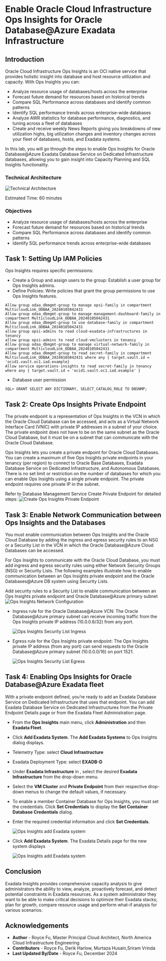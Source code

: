 # Enable Oracle Cloud Infrastructure Ops Insights for Oracle Database@Azure Exadata Infrastructure

## Introduction

Oracle Cloud Infrastructure Ops Insights is an OCI native service that provides holistic insight into database and host resource utilization and capacity.
With Ops Insights you can:
* Analyze resource usage of databases/hosts across the enterprise
* Forecast future demand for resources based on historical trends
* Compare SQL Performance across databases and identify common patterns
* Identify SQL performance trends across enterprise-wide databases
* Analyze AWR statistics for database performance, diagnostics, and tuning across a fleet of databases
* Create and receive weekly News Reports giving you breakdowns of new utilization highs, big utilization changes and inventory changes across your fleet of databases, hosts, and Exadata systems.

In this lab, you will go through the steps to enable Ops Insights for Oracle Database@Azure Exadata Database Service on Dedicated Infrastructure databases, allowing you to gain insight into Capacity Planning and SQL Insights functionality.

### Technical Architecture

![Technical Architecture](./images/odaa-ops-insights-architecture.png " ")

Estimated Time: 60 minutes

### Objectives

* Analyze resource usage of databases/hosts across the enterprise
* Forecast future demand for resources based on historical trends
* Compare SQL Performance across databases and identify common patterns
* Identify SQL performance trends across enterprise-wide databases

## Task 1: Setting Up IAM Policies

Ops Insights requires specific permissions:
* Create a Group and assign users to the group: Establish a user group for Ops Insights admins.
* Define Policies: Write policies that grant the group permissions to use Ops Insights features.

```
Allow group odaa_dbmgmt-group to manage opsi-family in compartment MulticloudLink_ODBAA_20240105042431
Allow group odaa_dbmgmt-group to manage management-dashboard-family in compartment MulticloudLink_ODBAA_20240105042431
Allow group odaa_dbmgmt-group to use database-family in compartment MulticloudLink_ODBAA_20240105042431
allow group opsi-admins to read cloud-exadata-infrastructures in tenancy
allow group opsi-admins to read cloud-vmclusters in tenancy
Allow group odaa_dbmgmt-group to manage virtual-network-family in compartment MulticloudLink_ODBAA_20240105042431
Allow group odaa_dbmgmt-group to read secret-family in compartment MulticloudLink_ODBAA_20240105042431 where any { target.vault.id = 'ocid1.vault.oc1.iad.example}
Allow service operations-insights to read secret-family in tenancy where any { target.vault.id = 'ocid1.vault.oc1.iad.example' }
```

* Database user permission
```
SQL> GRANT SELECT ANY DICTIONARY, SELECT_CATALOG_ROLE TO DBSNMP;
```

## Task 2: Create Ops Insights Private Endpoint

The private endpoint is a representation of Ops Insights in the VCN in which the Oracle Cloud Database can be accessed, and acts as a Virtual Network Interface Card (VNIC) with private IP addresses in a subnet of your choice. The private endpoint does not have to be on the same subnet as the Oracle Cloud Database, but it must be on a subnet that can communicate with the Oracle Cloud Database.

Ops Insights lets you create a private endpoint for Oracle Cloud Databases. You can create a maximum of five Ops Insights private endpoints in your tenancy (per region) to connect to Oracle Base Databases, Exadata Database Service on Dedicated Infrastructure, and Autonomous Databases. There is no set limit or restriction on the number of databases for which you can enable Ops Insights using a single private endpoint. The private endpoint requires one private IP in the subnet.

Refer to Database Management Service Create Private Endpoint for detailed steps: 
    ![Create Ops Insights Private Endpoint](./images/odaa-ops-insights-private-endpoint.png " ")

## Task 3: Enable Network Communication between Ops Insights and the Databases

You must enable communication between Ops Insights and the Oracle Cloud Database by adding the ingress and egress security rules to an NSG or a Security List in the VCN in which the Oracle Database@Azure Cloud Databases can be accessed.

For Ops Insights to communicate with the Oracle Cloud Database, you must add ingress and egress security rules using either Network Security Groups (NSG) or Security Lists. The following examples illustrate how to enable communication between an Ops Insights private endpoint and the Oracle Databases@Azure DB system using Security Lists.

Add security rules to a Security List to enable communication between an Ops Insights private endpoint and Oracle Database@Azure primary subnet
    ![Ops Insights Network Configuration](./images/odaa-securitylistEgressConfig.png " ")

* Ingress rule for the Oracle Database@Azure VCN: The Oracle Database@Azure primary subnet can receive incoming traffic from the Ops Insights private IP address (10.0.0.6/32) from any port.

    ![Ops Insights Security List Ingress](./images/odaa-securitylistIngress.png " ")

* Egress rule for the Ops Insights private endpoint: The Ops Insights private IP address (from any port) can send requests to the Oracle Database@Azure primary subnet (10.0.0.0/16) on port 1521.

    ![Ops Insights Security List Egress](./images/odaa-securitylistEgress.png " ")

## Task 4: Enabling Ops Insights for Oracle Database@Azure Exadata fleet 

With a private endpoint defined, you’re ready to add an Exadata Database Service on Dedicated Infrastructure that uses that endpoint. You can add Exadata Database Service on Dedicated Infrastructures from the Private Endpoint Details page or from the Exadata Fleet Administration page.

* From the **Ops Insights** main menu, click **Administration** and then **Exadata Fleet**.
* Click **Add Exadata System**. The **Add Exadata Systems** to Ops Insights dialog displays.
* Telemetry Type: select **Cloud Infrastructure**
* Exadata Deployment Type: select **EXADB-D**
* Under **Exadata Infrastructure** in <compartment name>, select the desired **Exadata Infrastructure** from the drop-down menu. 

* Select the **VM Cluster** and **Private Endpoint** from their respective drop-down menus to change the default values, if necessary.
* To enable a member Container Database for Ops Insights, you must set the credentials. Click **Set Credentials** to display the **Set Container Database Credentials** dialog.
* Enter the required credential information and click **Set Credentials**.

    ![Ops Insights add Exadata system](./images/odaa-ops-insights-add-exadata-system.png " ")

* Click **Add Exadata System**. The Exadata Details page for the new system displays

    ![Ops Insights add Exadata system](./images/odaa-ops-insights-exadata-details.png " ")

## Conclusion

Exadata Insights provides comprehensive capacity analysis to give administrators the ability to view, analyze, proactively forecast, and detect potential constraints in Exadata resources. As a system administrator they want to be able to make critical decisions to optimize their Exadata stacks; plan for growth, compare resource usage and perform what-if analysis for various scenarios.

## Acknowledgements

- **Author** - Royce Fu, Master Principal Cloud Architect, North America Cloud Infrastructure Engineering
- **Contributors** - Royce Fu, Derik Harlow, Murtaza Husain,Sriram Vrinda
- **Last Updated By/Date** - Royce Fu, December 2024
